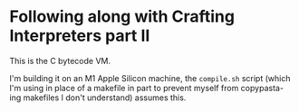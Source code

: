 # Following along with Crafting Interpreters part II

This is the C bytecode VM.

I'm building it on an M1 Apple Silicon machine, the
`compile.sh` script (which I'm using in place of a makefile
in part to prevent myself from copypasta-ing makefiles I
don't understand) assumes this.
